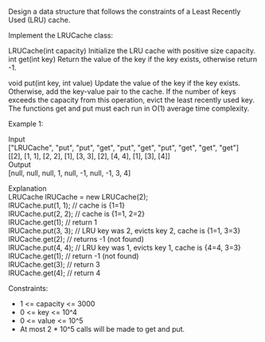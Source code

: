 Design a data structure that follows the constraints of a Least Recently Used
(LRU) cache.

Implement the LRUCache class:

LRUCache(int capacity) Initialize the LRU cache with positive size capacity.  
int get(int key) Return the value of the key if the key exists, otherwise return -1.

void put(int key, int value) Update the value of the key if the key exists.  
Otherwise, add the key-value pair to the cache. If the number of keys exceeds the capacity from this operation, evict the least recently used key.  
The functions get and put must each run in O(1) average time complexity.

Example 1:

Input  
["LRUCache", "put", "put", "get", "put", "get", "put", "get", "get", "get"]  
[[2], [1, 1], [2, 2], [1], [3, 3], [2], [4, 4], [1], [3], [4]]  
Output  
[null, null, null, 1, null, -1, null, -1, 3, 4]

Explanation  
LRUCache lRUCache = new LRUCache(2);  
lRUCache.put(1, 1); // cache is {1=1}  
lRUCache.put(2, 2); // cache is {1=1, 2=2}  
lRUCache.get(1); // return 1  
lRUCache.put(3, 3); // LRU key was 2, evicts key 2, cache is {1=1, 3=3}  
lRUCache.get(2); // returns -1 (not found)  
lRUCache.put(4, 4); // LRU key was 1, evicts key 1, cache is {4=4, 3=3}  
lRUCache.get(1); // return -1 (not found)  
lRUCache.get(3); // return 3  
lRUCache.get(4); // return 4

Constraints:

- 1 <= capacity <= 3000
- 0 <= key <= 10^4
- 0 <= value <= 10^5
- At most 2 \* 10^5
  calls will be made to get and put.
